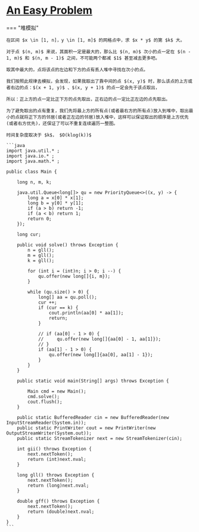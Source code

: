 # [An Easy Problem](https://ac.nowcoder.com/acm/contest/17797/A)

=== "堆模拟"

    在区间 $x \in [1, n]，y \in [1, m]$ 的网格点中，求 $x * y$ 的第 $k$ 大。

    对于点 $(n, m)$ 来说，其面积一定是最大的，那么比 $(n, m)$ 次小的点一定在 $(n - 1, m)$ 和 $(n, m - 1)$ 之间，不可能两个都减 $1$ 甚至减去更多吧。

    取其中最大的，点将该点的左边和下方的点有丢人堆中寻找在次小的点。

    我们按照此规律去模拟，会发现，如果我取出了靠中间的点 $(x, y)$ 时，那么该点的上方或者右边的点：$(x + 1, y)$ 、$(x, y + 1)$ 的点一定会先于该点取出，

    所以：正上方的点一定比正下方的点先取出，正右边的点一定比正左边的点先取出。

    为了避免取出的点有重复，我们先将最上方的所有点(或者最右方的所有点)放入到堆中，取出最小的点就将正下方的邻居(或者正左边的邻居)放入堆中，这样可以保证取出的顺序是上方优先(或者右方优先)，还保证了可以不重复连续遍历一整图。

    时间复杂度取决于 $k$， $O(klog(k))$

    ```java
    import java.util.* ;
    import java.io.* ;
    import java.math.* ;

    public class Main {

        long n, m, k;

        java.util.Queue<long[]> qu = new PriorityQueue<>((x, y) -> {
            long a = x[0] * x[1];
            long b = y[0] * y[1];
            if (a > b) return -1;
            if (a < b) return 1;
            return 0;
        });

        long cur;

        public void solve() throws Exception {
            n = gll();
            m = gll();
            k = gll();

            for (int i = (int)n; i > 0; i --) {
                qu.offer(new long[]{i, m}); 
            }

            while (qu.size() > 0) {
                long[] aa = qu.poll();
                cur ++;
                if (cur == k) {
                    cout.println(aa[0] * aa[1]);
                    return;
                }

                // if (aa[0] - 1 > 0) {
                //     qu.offer(new long[]{aa[0] - 1, aa[1]});
                // }
                if (aa[1] - 1 > 0) {
                    qu.offer(new long[]{aa[0], aa[1] - 1});
                }
            }
        }

        public static void main(String[] args) throws Exception {
            
            Main cmd = new Main();
            cmd.solve();
            cout.flush();
        }

        public static BufferedReader cin = new BufferedReader(new InputStreamReader(System.in));
        public static PrintWriter cout = new PrintWriter(new OutputStreamWriter(System.out));
        public static StreamTokenizer next = new StreamTokenizer(cin);

        int gii() throws Exception {
            next.nextToken();
            return (int)next.nval;
        }

        long gll() throws Exception {
            next.nextToken();
            return (long)next.nval;
        }

        double gff() throws Exception {
            next.nextToken();
            return (double)next.nval;
        }
    }
    ```